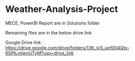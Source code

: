 # Weather-Analysis-Project
 
MECE, PowerBI Report are in Solutions folder

Remaining files are in  the below drive link

Google Drive link : https://drive.google.com/drive/folders/13K_Ix1l_upf004Qtx-6SPtLvtiwnUTyM?usp=drive_link
